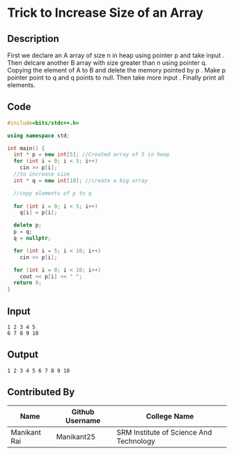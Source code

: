 # Trick to Increase Size of an Array

## Description
First we declare an A array of size n in heap using pointer p and take input . Then delcare another B array with size greater than n using pointer q.
Copying the element of A to B and delete the memory pointed by p . Make p pointer point to q and q points to null. Then take more input . Finally print all elements.

## Code
```C++
#include<bits/stdc++.h>

using namespace std;

int main() {
  int * p = new int[5]; //Created array of 5 in heap
  for (int i = 0; i < 5; i++)
    cin >> p[i];
  //to increase size
  int * q = new int[10]; //create a big array

  //copy elements of p to q
  
  for (int i = 0; i < 5; i++)
    q[i] = p[i];

  delete p;
  p = q;
  q = nullptr;

  for (int i = 5; i < 10; i++)
    cin >> p[i];

  for (int i = 0; i < 10; i++)
    cout << p[i] << " ";
  return 0;
}
```
## Input
```
1 2 3 4 5
6 7 8 9 10
```
## Output
```
1 2 3 4 5 6 7 8 9 10 
```
## Contributed By
|Name|Github Username|College Name|
|---|---|---|
|Manikant Rai|Manikant25|SRM Institute of Science And Technology|
